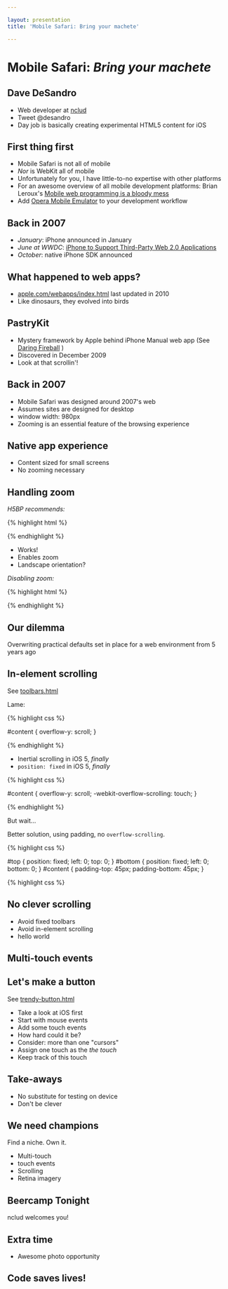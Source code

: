 ```yaml
---

layout: presentation
title: 'Mobile Safari: Bring your machete'

---
```


# Mobile Safari: _Bring your machete_

## Dave DeSandro

+ Web developer at [nclud](http://nclud.com)
+ Tweet @desandro
+ Day job is basically creating experimental HTML5 content for iOS

## First thing first

+ Mobile Safari is not all of mobile
+ _Nor_ is WebKit all of mobile
+ Unfortunately for you, I have little-to-no expertise with other platforms
+ For an awesome overview of all mobile development platforms: Brian Leroux's [Mobile web programming is a bloody mess](http://westcoastlogic.com/slides/debug-mobile)
+ Add [Opera Mobile Emulator](http://www.opera.com/developer/tools/mobile/) to your development workflow

## Back in 2007

+ _January_: iPhone announced in January
+ _June at WWDC_: [iPhone to Support Third-Party Web 2.0 Applications](http://www.apple.com/pr/library/2007/06/11iPhone-to-Support-Third-Party-Web-2-0-Applications.html)
+ _October_: native iPhone SDK announced

## What happened to web apps?

+ [apple.com/webapps/index.html](http://www.apple.com/webapps/index.html) last updated in 2010
+ Like dinosaurs, they evolved into birds

## PastryKit

+ Mystery framework by Apple behind iPhone Manual web app (See [Daring Fireball](http://daringfireball.net/2009/12/pastrykit) )
+ Discovered in December 2009
+ Look at that scrollin'!

## Back in 2007

+ Mobile Safari was designed around 2007's web
+ Assumes sites are designed for desktop
+ window width: 980px
+ Zooming is an essential feature of the browsing experience

## Native app experience

+ Content sized for small screens
+ No zooming necessary

## Handling zoom

_H5BP recommends:_

{% highlight html %}

<meta name="viewport" content="width=device-width">

{% endhighlight %}

+ Works!
+ Enables zoom
+ Landscape orientation?

_Disabling zoom:_

{% highlight html %}

<meta name="viewport" content="width=device-width, maximum-scale=1.0">

{% endhighlight %}

## Our dilemma

Overwriting practical defaults set in place for a web environment from 5 years ago

## In-element scrolling

See [toolbars.html](toolbars.html)

Lame:

{% highlight css %}

 #content {
   overflow-y: scroll;
 }

{% endhighlight %}

+ Inertial scrolling in iOS 5, _finally_
+ `position: fixed` in iOS 5, _finally_

{% highlight css %}

#content {
  overflow-y: scroll;
  -webkit-overflow-scrolling: touch;
}

{% endhighlight %}

But wait...

Better solution, using padding, no `overflow-scrolling`.

{% highlight css %}

 #top { position: fixed; left: 0; top: 0;  }
 #bottom { position: fixed; left: 0; bottom: 0; }
 #content { padding-top: 45px; padding-bottom: 45px; }

{% highlight css %}

## No clever scrolling

+ Avoid fixed toolbars
+ Avoid in-element scrolling
+ hello world

## Multi-touch events

## Let's make a button

See [trendy-button.html](trendy-button.html)

+ Take a look at iOS first
+ Start with mouse events
+ Add some touch events
+ How hard could it be?
+ Consider: more than one "cursors"
+ Assign one touch as the _the touch_
+ Keep track of this touch

## Take-aways

+ No substitute for testing on device
+ Don't be clever

## We need champions

Find a niche. Own it.

+ Multi-touch
+ touch events
+ Scrolling
+ Retina imagery

## Beercamp Tonight

nclud welcomes you!

## Extra time

+ Awesome photo opportunity

## Code saves lives!


